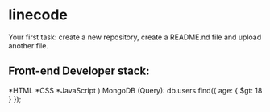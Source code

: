 # linecode
Your first task: create a new repository, create a README.nd file and upload another file.
## Front-end Developer stack:

*HTML
﻿﻿*CSS
﻿﻿*JavaScript
) MongoDB (Query):
db.users.find({ age: { $gt: 18 } });
